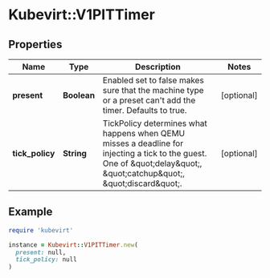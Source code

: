# Kubevirt::V1PITTimer

## Properties

| Name | Type | Description | Notes |
| ---- | ---- | ----------- | ----- |
| **present** | **Boolean** | Enabled set to false makes sure that the machine type or a preset can&#39;t add the timer. Defaults to true. | [optional] |
| **tick_policy** | **String** | TickPolicy determines what happens when QEMU misses a deadline for injecting a tick to the guest. One of \&quot;delay\&quot;, \&quot;catchup\&quot;, \&quot;discard\&quot;. | [optional] |

## Example

```ruby
require 'kubevirt'

instance = Kubevirt::V1PITTimer.new(
  present: null,
  tick_policy: null
)
```

